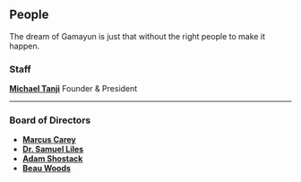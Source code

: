 ## People

The dream of Gamayun is just that without the right people to make it happen.

### Staff

**[Michael Tanji](https://www.linkedin.com/in/mtanji/)** Founder & President

***

### Board of Directors

* **[Marcus Carey](https://www.linkedin.com/in/marcuscarey/)**
* **[Dr. Samuel Liles](https://www.linkedin.com/in/drliles/)**
* **[Adam Shostack](https://www.linkedin.com/in/shostack/)**
* **[Beau Woods](https://www.linkedin.com/in/beauwoods/)**
